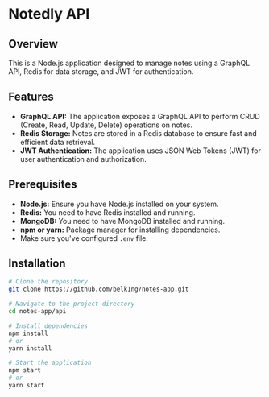 # Notedly API

## Overview
This is a Node.js application designed to manage notes using a GraphQL API, Redis for data storage, and JWT for authentication.

## Features
- **GraphQL API:** The application exposes a GraphQL API to perform CRUD (Create, Read, Update, Delete) operations on notes.
- **Redis Storage:** Notes are stored in a Redis database to ensure fast and efficient data retrieval.
- **JWT Authentication:** The application uses JSON Web Tokens (JWT) for user authentication and authorization.

## Prerequisites
- **Node.js:** Ensure you have Node.js installed on your system.
- **Redis:** You need to have Redis installed and running.
- **MongoDB:** You need to have MongoDB installed and running.
- **npm or yarn:** Package manager for installing dependencies.
- Make sure you've configured `.env` file.

## Installation

```bash
# Clone the repository
git clone https://github.com/belk1ng/notes-app.git

# Navigate to the project directory
cd notes-app/api

# Install dependencies
npm install
# or
yarn install

# Start the application
npm start
# or
yarn start
```